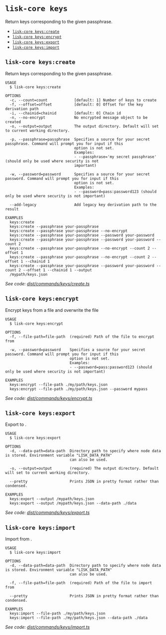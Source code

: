 `lisk-core keys`
================

Return keys corresponding to the given passphrase.

* [`lisk-core keys:create`](#lisk-core-keyscreate)
* [`lisk-core keys:encrypt`](#lisk-core-keysencrypt)
* [`lisk-core keys:export`](#lisk-core-keysexport)
* [`lisk-core keys:import`](#lisk-core-keysimport)

## `lisk-core keys:create`

Return keys corresponding to the given passphrase.

```
USAGE
  $ lisk-core keys:create

OPTIONS
  -c, --count=count            [default: 1] Number of keys to create
  -f, --offset=offset          [default: 0] Offset for the key derivation path
  -i, --chainid=chainid        [default: 0] Chain id
  -n, --no-encrypt             No encrypted message object to be created
  -o, --output=output          The output directory. Default will set to current working directory.

  -p, --passphrase=passphrase  Specifies a source for your secret passphrase. Command will prompt you for input if this
                               option is not set.
                               Examples:
                               - --passphrase='my secret passphrase' (should only be used where security is not
                               important)

  -w, --password=password      Specifies a source for your secret password. Command will prompt you for input if this
                               option is not set.
                               Examples:
                               - --password=pass:password123 (should only be used where security is not important)

  --add-legacy                 Add legacy key derivation path to the result

EXAMPLES
  keys:create
  keys:create --passphrase your-passphrase
  keys:create --passphrase your-passphrase --no-encrypt
  keys:create --passphrase your-passphrase --password your-password
  keys:create --passphrase your-passphrase --password your-password --count 2
  keys:create --passphrase your-passphrase --no-encrypt --count 2 --offset 1
  keys:create --passphrase your-passphrase --no-encrypt --count 2 --offset 1 --chainid 1
  keys:create --passphrase your-passphrase --password your-password --count 2 --offset 1 --chainid 1 --output 
  /mypath/keys.json
```

_See code: [dist/commands/keys/create.ts](https://github.com/LiskHQ/lisk-core/blob/v4.0.0-rc.5/dist/commands/keys/create.ts)_

## `lisk-core keys:encrypt`

Encrypt keys from a file and overwrite the file

```
USAGE
  $ lisk-core keys:encrypt

OPTIONS
  -f, --file-path=file-path  (required) Path of the file to encrypt from

  -w, --password=password    Specifies a source for your secret password. Command will prompt you for input if this
                             option is not set.
                             Examples:
                             - --password=pass:password123 (should only be used where security is not important)

EXAMPLES
  keys:encrypt --file-path ./my/path/keys.json
  keys:encrypt --file-path ./my/path/keys.json --password mypass
```

_See code: [dist/commands/keys/encrypt.ts](https://github.com/LiskHQ/lisk-core/blob/v4.0.0-rc.5/dist/commands/keys/encrypt.ts)_

## `lisk-core keys:export`

Export to <FILE>.

```
USAGE
  $ lisk-core keys:export

OPTIONS
  -d, --data-path=data-path  Directory path to specify where node data is stored. Environment variable "LISK_DATA_PATH"
                             can also be used.

  -o, --output=output        (required) The output directory. Default will set to current working directory.

  --pretty                   Prints JSON in pretty format rather than condensed.

EXAMPLES
  keys:export --output /mypath/keys.json
  keys:export --output /mypath/keys.json --data-path ./data
```

_See code: [dist/commands/keys/export.ts](https://github.com/LiskHQ/lisk-core/blob/v4.0.0-rc.5/dist/commands/keys/export.ts)_

## `lisk-core keys:import`

Import from <FILE>.

```
USAGE
  $ lisk-core keys:import

OPTIONS
  -d, --data-path=data-path  Directory path to specify where node data is stored. Environment variable "LISK_DATA_PATH"
                             can also be used.

  -f, --file-path=file-path  (required) Path of the file to import from

  --pretty                   Prints JSON in pretty format rather than condensed.

EXAMPLES
  keys:import --file-path ./my/path/keys.json
  keys:import --file-path ./my/path/keys.json --data-path ./data
```

_See code: [dist/commands/keys/import.ts](https://github.com/LiskHQ/lisk-core/blob/v4.0.0-rc.5/dist/commands/keys/import.ts)_
